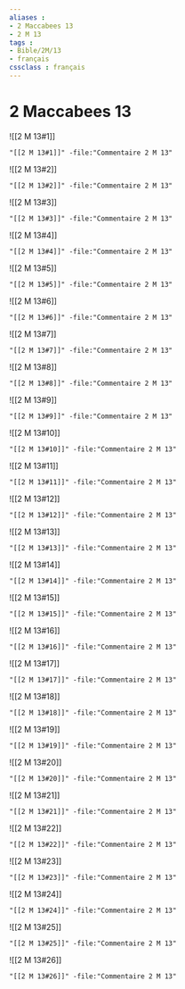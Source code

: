 ```yaml
---
aliases : 
- 2 Maccabees 13
- 2 M 13
tags : 
- Bible/2M/13
- français
cssclass : français
---
```


# 2 Maccabees 13

![[2 M 13#1]]

```query
"[[2 M 13#1]]" -file:"Commentaire 2 M 13"
```

![[2 M 13#2]]

```query
"[[2 M 13#2]]" -file:"Commentaire 2 M 13"
```

![[2 M 13#3]]

```query
"[[2 M 13#3]]" -file:"Commentaire 2 M 13"
```

![[2 M 13#4]]

```query
"[[2 M 13#4]]" -file:"Commentaire 2 M 13"
```

![[2 M 13#5]]

```query
"[[2 M 13#5]]" -file:"Commentaire 2 M 13"
```

![[2 M 13#6]]

```query
"[[2 M 13#6]]" -file:"Commentaire 2 M 13"
```

![[2 M 13#7]]

```query
"[[2 M 13#7]]" -file:"Commentaire 2 M 13"
```

![[2 M 13#8]]

```query
"[[2 M 13#8]]" -file:"Commentaire 2 M 13"
```

![[2 M 13#9]]

```query
"[[2 M 13#9]]" -file:"Commentaire 2 M 13"
```

![[2 M 13#10]]

```query
"[[2 M 13#10]]" -file:"Commentaire 2 M 13"
```

![[2 M 13#11]]

```query
"[[2 M 13#11]]" -file:"Commentaire 2 M 13"
```

![[2 M 13#12]]

```query
"[[2 M 13#12]]" -file:"Commentaire 2 M 13"
```

![[2 M 13#13]]

```query
"[[2 M 13#13]]" -file:"Commentaire 2 M 13"
```

![[2 M 13#14]]

```query
"[[2 M 13#14]]" -file:"Commentaire 2 M 13"
```

![[2 M 13#15]]

```query
"[[2 M 13#15]]" -file:"Commentaire 2 M 13"
```

![[2 M 13#16]]

```query
"[[2 M 13#16]]" -file:"Commentaire 2 M 13"
```

![[2 M 13#17]]

```query
"[[2 M 13#17]]" -file:"Commentaire 2 M 13"
```

![[2 M 13#18]]

```query
"[[2 M 13#18]]" -file:"Commentaire 2 M 13"
```

![[2 M 13#19]]

```query
"[[2 M 13#19]]" -file:"Commentaire 2 M 13"
```

![[2 M 13#20]]

```query
"[[2 M 13#20]]" -file:"Commentaire 2 M 13"
```

![[2 M 13#21]]

```query
"[[2 M 13#21]]" -file:"Commentaire 2 M 13"
```

![[2 M 13#22]]

```query
"[[2 M 13#22]]" -file:"Commentaire 2 M 13"
```

![[2 M 13#23]]

```query
"[[2 M 13#23]]" -file:"Commentaire 2 M 13"
```

![[2 M 13#24]]

```query
"[[2 M 13#24]]" -file:"Commentaire 2 M 13"
```

![[2 M 13#25]]

```query
"[[2 M 13#25]]" -file:"Commentaire 2 M 13"
```

![[2 M 13#26]]

```query
"[[2 M 13#26]]" -file:"Commentaire 2 M 13"
```

